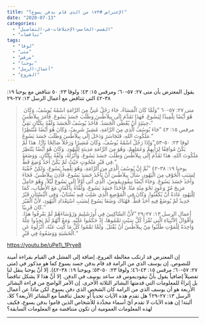 ```yaml
---
title: "الإعتراض #١٧٣ من الذي قام بدفن يسوع؟"
date: "2020-07-13"
categories: 
  - "القسم-الخامس-الإختلافات-في-التفاصيل"
  - "تناقضات"
tags: 
  - "لوقا"
  - "متى"
  - "مرقس"
  - "يوحنا"
  - "أعمال-الرسل"
  - "الفروع"
---
```


يقول المعترض بأن متى ٢٧: ٥٧-٦٠؛ ومرقس ١٥: ٤٣؛ ولوقا ٢٣: ٥٠ تتناقض مع يوحنا ١٩: ٣٨-٤٢ التي تتناقض مع أعمال الرسل ١٣: ٢٧-٢٩ 

>  متى ٢٧: ٥٧-٦٠ ”وَلَمَّا كَانَ الْمَسَاءُ، جَاءَ رَجُلٌ غَنِيٌّ مِنَ الرَّامَةِ اسْمُهُ يُوسُفُ، وَكَانَ هُوَ أَيْضًا تِلْمِيذًا لِيَسُوعَ. فَهذَا تَقَدَّمَ إِلَى بِيلاَطُسَ وَطَلَبَ جَسَدَ يَسُوعَ. فَأَمَرَ بِيلاَطُسُ حِينَئِذٍ أَنْ يُعْطَى الْجَسَدُ. فَأَخَذَ يُوسُفُ الْجَسَدَ وَلَفَّهُ بِكَتَّانٍ نَقِيٍّ،“  
> مرقس ١٥: ٤٣ ”جَاءَ يُوسُفُ الَّذِي مِنَ الرَّامَةِ، مُشِيرٌ شَرِيفٌ، وَكَانَ هُوَ أَيْضًا مُنْتَظِرًا مَلَكُوتَ اللهِ، فَتَجَاسَرَ وَدَخَلَ إِلَى بِيلاَطُسَ وَطَلَبَ جَسَدَ يَسُوعَ.“  
> لوقا ٢٣: ٥٠-٥٣ ”وَإِذَا رَجُلٌ اسْمُهُ يُوسُفُ، وَكَانَ مُشِيرًا وَرَجُلاً صَالِحًا بَارًّا. هذَا لَمْ يَكُنْ مُوافِقًا لِرَأْيِهِمْ وَعَمَلِهِمْ، وَهُوَ مِنَ الرَّامَةِ مَدِينَةٍ لِلْيَهُودِ. وَكَانَ هُوَ أَيْضًا يَنْتَظِرُ مَلَكُوتَ اللهِ. هذَا تَقَدَّمَ إِلَى بِيلاَطُسَ وَطَلَبَ جَسَدَ يَسُوعَ، وَأَنْزَلَهُ، وَلَفَّهُ بِكَتَّانٍ، وَوَضَعَهُ فِي قَبْرٍ مَنْحُوتٍ حَيْثُ لَمْ يَكُنْ أَحَدٌ وُضِعَ قَطُّ.“  
> يوحنا ١٩: ٣٨-٤٢ ”ثُمَّ إِنَّ يُوسُفَ الَّذِي مِنَ الرَّامَةِ، وَهُوَ تِلْمِيذُ يَسُوعَ، وَلكِنْ خُفْيَةً لِسَبَبِ الْخَوْفِ مِنَ الْيَهُودِ، سَأَلَ بِيلاَطُسَ أَنْ يَأْخُذَ جَسَدَ يَسُوعَ، فَأَذِنَ بِيلاَطُسُ. فَجَاءَ وَأَخَذَ جَسَدَ يَسُوعَ. وَجَاءَ أَيْضًا نِيقُودِيمُوسُ، الَّذِي أَتَى أَوَّلاً إِلَى يَسُوعَ لَيْلاً، وَهُوَ حَامِلٌ مَزِيجَ مُرّ وَعُودٍ نَحْوَ مِئَةِ مَنًا. فَأَخَذَا جَسَدَ يَسُوعَ، وَلَفَّاهُ بِأَكْفَانٍ مَعَ الأَطْيَابِ، كَمَا لِلْيَهُودِ عَادَةٌ أَنْ يُكَفِّنُوا. وَكَانَ فِي الْمَوْضِعِ الَّذِي صُلِبَ فِيهِ بُسْتَانٌ، وَفِي الْبُسْتَانِ قَبْرٌ جَدِيدٌ لَمْ يُوضَعْ فِيهِ أَحَدٌ قَطُّ. فَهُنَاكَ وَضَعَا يَسُوعَ لِسَبَبِ اسْتِعْدَادِ الْيَهُودِ، لأَنَّ الْقَبْرَ كَانَ قَرِيبًا.“  
> أعمال الرسل ١٣: ٢٧-٢٩ ”لأَنَّ السَّاكِنِينَ فِي أُورُشَلِيمَ وَرُؤَسَاءَهُمْ لَمْ يَعْرِفُوا هذَا. وَأَقْوَالُ الأَنْبِيَاءِ الَّتِي تُقْرَأُ كُلَّ سَبْتٍ تَمَّمُوهَا، إِذْ حَكَمُوا عَلَيْهِ. وَمَعْ أَنَّهُمْ لَمْ يَجِدُوا عِلَّةً وَاحِدَةً لِلْمَوْتِ طَلَبُوا مِنْ بِيلاَطُسَ أَنْ يُقْتَلَ. وَلَمَّا تَمَّمُوا كُلَّ مَا كُتِبَ عَنْهُ، أَنْزَلُوهُ عَنِ الْخَشَبَةِ وَوَضَعُوهُ فِي قَبْرٍ.“

https://youtu.be/uPe1\_1Prye8

إن المعترض قد ارتكب مغالطة الفروع، إضافة إلى الفشل في القيام بقراءة أمينة للنصوص. إن يوسف الذي من الرامة قد قام بدفن جسد يسوع كما هو مذكور في (متى ٢٧: ٥٧-٦٠؛ مرقس ١٥: ٤٣-٤٦؛ ولوقا ٢٣: ٥٠-٥٣؛ ويوحنا ١٩: ٣٨-٤٢). إلا أنَّ يوحنا ينقل لنا تفصيلاً إضافياً يقول بأنَّ نيقوديموس قد ساعد يوسف في الدفن. إلا أنَّ هذا لا يشكل تناقضاً بل إثراءً للمعلومات التي قدمتها البشائر الثلاثة الأُخرى. إن الأمر الواضح من قراءة البشائر الأربعة هو أن يوسف الذي من الرامة كان الشخص الذي دفن يسوع. لكن ماذا عن أعمال الرسل ١٣: ٢٧-٢٩؟ هل تقدم هذه الآيات تحدياً أو تحمل تناقضاً مع البشائر الأربعة؟ كلا، ألبتة! إن هذه الآيات لا تقدم أيّ أسماء محدَّدة للأشخاص الذين قاموا بدفن يسوع، فكيف لهذه المعلومات العمومية أن تكون متناقضة مع المعلومات السابقة؟

* * *
